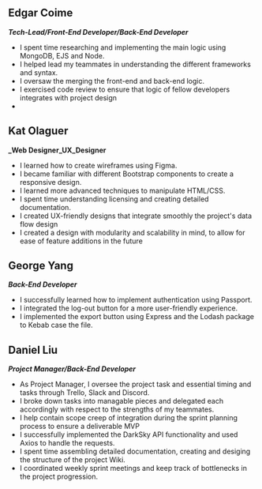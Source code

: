 ## Edgar Coime
**_Tech-Lead/Front-End Developer/Back-End Developer_**

* I spent time researching and implementing the main logic using MongoDB, EJS and Node.
* I helped lead my teammates in understanding the different frameworks and syntax.
* I oversaw the merging the front-end and back-end logic.
* I exercised code review to ensure that logic of fellow developers integrates with project design
* 

## Kat Olaguer
**_Web Designer_UX_Designer** 

* I learned how to create wireframes using Figma.
* I became familiar with different Bootstrap components to create a responsive design.
* I learned more advanced techniques to manipulate HTML/CSS.
* I spent time understanding licensing and creating detailed documentation.
* I created UX-friendly designs that integrate smoothly the project's data flow design
* I created a design with modularity and scalability in mind, to allow for ease of feature additions in the future


## George Yang
**_Back-End Developer_**
* I successfully learned how to implement authentication using Passport.
* I integrated the log-out button for a more user-friendly experience.
* I implemented the export button using Express and the Lodash package to Kebab case the file.

## Daniel Liu
**_Project Manager/Back-End Developer_**

* As Project Manager, I oversee the project task and essential timing and tasks through Trello, Slack and Discord.
* I broke down tasks into managable pieces and delegated each accordingly with respect to the strengths of my teammates.
* I help contain scope creep of integration during the sprint planning process to ensure a deliverable MVP
* I successfully implemented the DarkSky API functionality and used Axios to handle the requests.
* I spent time assembling detailed documentation, creating and desiging the structure of the project Wiki.
* I coordinated weekly sprint meetings and keep track of bottlenecks in the project progression.


